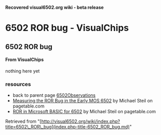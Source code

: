 **Recovered visual6502.org wiki - beta release**

# 6502 ROR bug - VisualChips

## 6502 ROR bug

#### From VisualChips

nothing here yet

### resources

- back to parent page [6502Observations](index.php-title-6502Observations.md)
- [Measuring the ROR Bug in the Early MOS 6502](http://www.pagetable.com/?p=406) by Michael Steil on pagetable.com
- [ROR in Microsoft BASIC for 6502](http://www.pagetable.com/?p=45) by Michael Steil on pagetable.com

Retrieved from "[http://visual6502.org/wiki/index.php?title=6502\_ROR\_bug](index.php-title-6502_ROR_bug.md)"

